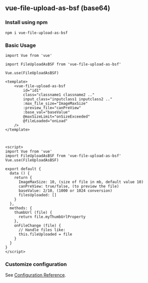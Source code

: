 ## vue-file-upload-as-bsf (base64)

### Install using npm
```
npm i vue-file-upload-as-bsf
```

### Basic Usage

```
import Vue from 'vue'
 
import FileUploadAsBSF from 'vue-file-upload-as-bsf'
 
Vue.use(FileUploadAsBSF)

```


```
<template>
	<vue-file-upload-as-bsf
	    id="id1"
	    class="classname1 classname2 .."
	    input_class="inputclass1 inputclass2 .."
	    :max_file_size="ImageMaxSize"
	    :preview_file="canPreView"
	    :base_val="baseValue"
	    @maxSizeLimit="onSizeExceeded"
	    @fileLoaded="onLoad"
	/>
</template>



<script>
import Vue from 'vue'
import FileUploadAsBSF from 'vue-file-upload-as-bsf'
Vue.use(FileUploadAsBSF)
 
export default {
  data () {
    return {
      ImageMaxSize: 10, (size of file in mb, default value 10)
      canPreView: true/false, (to preview the file)
      baseValue: 2/10, (1000 or 1024 conversion)
      filesUploaded: []
    }
  },
  methods: {
    thumbUrl (file) {
      return file.myThumbUrlProperty
    },
    onFileChange (file) {
      // Handle files like:
      this.fileUploaded = file
    }
  } 
}
</script>
```

### Customize configuration
See [Configuration Reference](https://cli.vuejs.org/config/).
